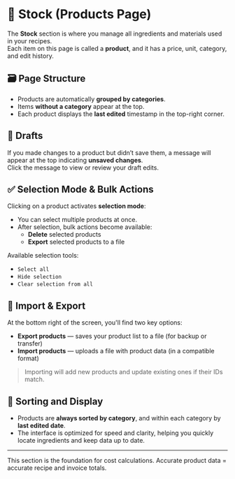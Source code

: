 # 🧺 Stock (Products Page)

The **Stock** section is where you manage all ingredients and materials used in your recipes.  
Each item on this page is called a **product**, and it has a price, unit, category, and edit history.

## 🗃️ Page Structure

- Products are automatically **grouped by categories**.
- Items **without a category** appear at the top.
- Each product displays the **last edited** timestamp in the top-right corner.

## 📝 Drafts

If you made changes to a product but didn’t save them, a message will appear at the top indicating **unsaved changes**.  
Click the message to view or review your draft edits.

## ✅ Selection Mode & Bulk Actions

Clicking on a product activates **selection mode**:

- You can select multiple products at once.
- After selection, bulk actions become available:
  - **Delete** selected products
  - **Export** selected products to a file

Available selection tools:
- `Select all`
- `Hide selection`
- `Clear selection from all`

## 🔁 Import & Export

At the bottom right of the screen, you'll find two key options:

- **Export products** — saves your product list to a file (for backup or transfer)
- **Import products** — uploads a file with product data (in a compatible format)

> Importing will add new products and update existing ones if their IDs match.

## 📌 Sorting and Display

- Products are **always sorted by category**, and within each category by **last edited date**.
- The interface is optimized for speed and clarity, helping you quickly locate ingredients and keep data up to date.

---

This section is the foundation for cost calculations. Accurate product data = accurate recipe and invoice totals.
